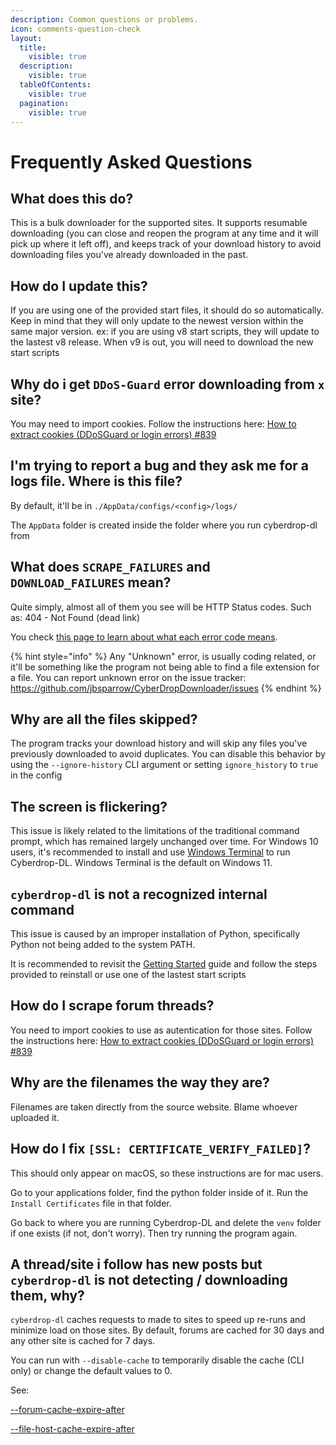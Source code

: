 ```yaml
---
description: Common questions or problems.
icon: comments-question-check
layout:
  title:
    visible: true
  description:
    visible: true
  tableOfContents:
    visible: true
  pagination:
    visible: true
---
```


# Frequently Asked Questions

## What does this do?

This is a bulk downloader for the supported sites. It supports resumable downloading (you can close and reopen the program at any time and it will pick up where it left off), and keeps track of your download history to avoid downloading files you've already downloaded in the past.

## How do I update this?

If you are using one of the provided start files, it should do so automatically. Keep in mind that they will only update to the newest version within the same major version. ex: if you are using v8 start scripts, they will update to the lastest v8 release. When v9 is out, you will need to download the new start scripts

## Why do i get `DDoS-Guard` error downloading from `x` site?

You may need to import cookies. Follow the instructions here: [How to extract cookies (DDoSGuard or login errors) #839](https://github.com/jbsparrow/CyberDropDownloader/discussions/839)

## I'm trying to report a bug and they ask me for a logs file. Where is this file?

By default, it'll be in `./AppData/configs/<config>/logs/`

The `AppData` folder is created inside the folder where you run cyberdrop-dl from

## What does `SCRAPE_FAILURES` and `DOWNLOAD_FAILURES` mean?

Quite simply, almost all of them you see will be HTTP Status codes. Such as: 404 - Not Found (dead link)

You check [this page to learn about what each error code means](https://developer.mozilla.org/en-US/docs/Web/HTTP/Status).

{% hint style="info" %}
Any "Unknown" error, is usually coding related, or it'll be something like the program not being able to find a file extension for a file.
You can report unknown error on the issue tracker: <https://github.com/jbsparrow/CyberDropDownloader/issues>
{% endhint %}

## Why are all the files skipped?

The program tracks your download history and will skip any files you've previously downloaded to avoid duplicates. You can disable this behavior by using the `--ignore-history` CLI argument or setting `ignore_history` to `true` in the config

## The screen is flickering?

This issue is likely related to the limitations of the traditional command prompt, which has remained largely unchanged over time. For Windows 10 users, it's recommended to install and use [Windows Terminal](https://aka.ms/terminal) to run Cyberdrop-DL. Windows Terminal is the default on Windows 11.

## `cyberdrop-dl` is not a recognized internal command

This issue is caused by an improper installation of Python, specifically Python not being added to the system PATH.

It is recommended to revisit the [Getting Started](getting-started/README.md) guide and follow the steps provided to reinstall or use one of the lastest start scripts

## How do I scrape forum threads?

You need to import cookies to use as autentication for those sites. Follow the instructions here: [How to extract cookies (DDoSGuard or login errors) #839](https://github.com/jbsparrow/CyberDropDownloader/discussions/839)

## Why are the filenames the way they are?

Filenames are taken directly from the source website. Blame whoever uploaded it.

## How do I fix `[SSL: CERTIFICATE_VERIFY_FAILED]`?

This should only appear on macOS, so these instructions are for mac users.

Go to your applications folder, find the python folder inside of it. Run the `Install Certificates` file in that folder.

Go back to where you are running Cyberdrop-DL and delete the `venv` folder if one exists (if not, don't worry). Then try running the program again.

## A thread/site i follow has new posts but `cyberdrop-dl` is not detecting / downloading them, why?

`cyberdrop-dl` caches requests to made to sites to speed up re-runs and minimize load on those sites. By default, forums are cached for 30 days and any other site is cached for 7 days.

You can run with `--disable-cache` to temporarily disable the cache (CLI only) or change the default values to 0.

See:

[--forum-cache-expire-after](https://script-ware.gitbook.io/cyberdrop-dl/reference/configuration-options/global-settings/rate-limiting-options#forum_cache_expire_after)

[--file-host-cache-expire-after](https://script-ware.gitbook.io/cyberdrop-dl/reference/configuration-options/global-settings/rate-limiting-options#file_host_cache_expire_after)
